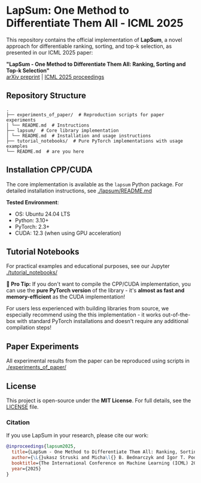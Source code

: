 # LapSum: One Method to Differentiate Them All - ICML 2025

This repository contains the official implementation of **LapSum**, a novel approach for differentiable ranking, sorting, and top-k selection, as presented in our ICML 2025 paper:

**"LapSum - One Method to Differentiate Them All: Ranking, Sorting and Top-k Selection"**  
[arXiv preprint](https://arxiv.org/abs/2503.06242) | [ICML 2025 proceedings](https://proceedings.icml.cc/)  

## Repository Structure
```
.
├── experiments_of_paper/  # Reproduction scripts for paper experiments
│ └── README.md  # Instructions
├── lapsum/  # Core library implementation
│ └── README.md  # Installation and usage instructions
├── tutorial_notebooks/  # Pure PyTorch implementations with usage examples
└── README.md  # are you here
```

## Installation CPP/CUDA

The core implementation is available as the `lapsum` Python package. For detailed installation instructions, see [./lapsum/README.md](./lapsum/README.md)

**Tested Environment**:  
- OS: Ubuntu 24.04 LTS
- Python: 3.10+
- PyTorch: 2.3+
- CUDA: 12.3 (when using GPU acceleration)

## Tutorial Notebooks
For practical examples and educational purposes, see our Jupyter [./tutorial_notebooks/](./tutorial_notebooks/)

**🚀 Pro Tip:**  If you don't want to compile the CPP/CUDA implementation, you can use the **pure PyTorch version** of the library - it's **almost as fast and memory-efficient** as the CUDA implementation! 

For users less experienced with building libraries from source, we especially recommend using the this implementation - it works out-of-the-box with standard PyTorch installations and doesn't require any additional compilation steps!

## Paper Experiments
All experimental results from the paper can be reproduced using scripts in [./experiments_of_paper/](./experiments_of_paper/)

## License

This project is open-source under the **MIT License**. For full details, see the [LICENSE](./LICENSE) file.


### Citation

If you use LapSum in your research, please cite our work:

```bibtex
@inproceedings{lapsum2025,
  title={LapSum - One Method to Differentiate Them All: Ranking, Sorting and Top-k Selection},
  author={\L{}ukasz Struski and Micha\l{} B. Bednarczyk and Igor T. Podolak and Jacek Tabor},
  booktitle={The International Conference on Machine Learning (ICML) 2025},
  year={2025}
}
